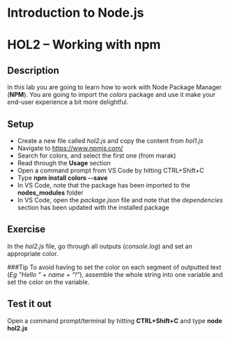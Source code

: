 # Introduction to Node.js
# HOL2 – Working with npm
## Description
In this lab you are going to learn how to work with Node Package Manager (**NPM**). You are going to import the *colors* package and use it make your end-user experience a bit more delightful.
## Setup
* Create a new file called *hol2.js* and copy the content from *hol1.js*
* Navigate to https://www.npmjs.com/
* Search for colors, and select the first one (from marak)
* Read through the **Usage** section
* Open a command prompt from VS Code by hitting CTRL+Shift+C
* Type **npm install colors --save**
* In VS Code, note that the package has been imported to the **nodes_modules** folder
* In VS Code, open the *package.json* file and note that the *dependencies* section has been updated with the installed package

## Exercise
In the *hol2.js* file, go through all outputs (*console.log*) and set an appropriate color. 

###Tip
To avoid having to set the color on each segment of outputted text (*Eg “Hello “ + name + “!”*), assemble the whole string into one variable and set the color on the variable.

## Test it out
Open a command prompt/terminal by hitting **CTRL+Shift+C** and type **node hol2.js**
